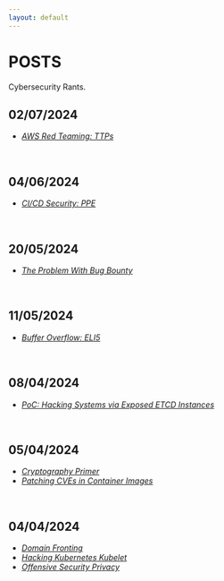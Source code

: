 ```yaml
---
layout: default
---
```



# POSTS

Cybersecurity Rants.  


## 02/07/2024
- [*AWS Red Teaming: TTPs*](./pages/posts/02-07-24/aws-red-teaming.md)  
<br/>  

## 04/06/2024
- [*CI/CD Security: PPE*](./pages/posts/04-06-24/pipeline-security.md)  
<br/>  

## 20/05/2024
- [*The Problem With Bug Bounty*](./pages/posts/20-05-24/bug-bounty.md)  
<br/>  


## 11/05/2024
- [*Buffer Overflow: ELI5*](./pages/posts/11-05-24/buffer-overflow-eli5.md)  
<br/>  


## 08/04/2024

- [*PoC: Hacking Systems via Exposed ETCD Instances*](./pages/posts/08-04-24/hacking-etcd.md)  
<br/>  


## 05/04/2024

- [*Cryptography Primer*](./pages/posts/05-04-24/cryptography-primer.md)  
- [*Patching CVEs in Container Images*](./pages/posts/05-04-24/patch-cves-in-containers.md)  
<br/>  


## 04/04/2024

- [*Domain Fronting*](./pages/posts/04-04-24/domain-fronting.md)
- [*Hacking Kubernetes Kubelet*](./pages/posts/04-04-24/kubernetes.md)
- [*Offensive Security Privacy*](./pages/posts/04-04-24/offsec-privacy.md)  
<br/>  






